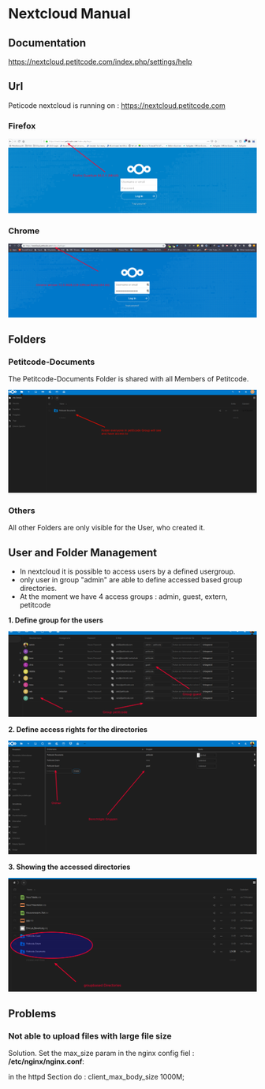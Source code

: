 <!-- TITLE: Nextcloud Manual -->
<!-- SUBTITLE: A quick summary of how to use the Petitcode Nextcloud -->

# Nextcloud Manual
## Documentation 

https://nextcloud.petitcode.com/index.php/settings/help

## Url
Peticode nextcloud is running on : https://nextcloud.petitcode.com


### Firefox

![Nextcloud Firefox](/uploads/nextcloud-firefox.png "Nextcloud Firefox")

### Chrome

![Nextcloud Chrome](/uploads/nextcloud-chrome.png "Nextcloud Chrome")


## Folders

### Petitcode-Documents

The Petitcode-Documents Folder is shared with all Members of Petitcode.

![Nextcloud Manual 1](/uploads/nextcloud-manual-1.png "Nextcloud Manual 1")


### Others
All other Folders are only visible for the User, who created it.


## User and Folder Management

- In nextcloud it is possible to access users by a defined usergroup.
- only user in group "admin" are able to define accessed based group directories.
- At the moment we have 4 access groups : admin, guest, extern, petitcode

**1. Define group for the users**

![Nextcluod Groups](/uploads/nextcluod-groups.png "Nextcluod Groups")


**2. Define access rights for the directories**

![Folder Groups](/uploads/folder-groups.png "Folder Groups")


**3. Showing the accessed directories**

![Groupbased Dir](/uploads/groupbased-dir.png "Groupbased Dir")








## Problems

### Not able to upload files with large file size

Solution. Set the max_size param in the nginx config fiel : **/etc/nginx/nginx.conf**:

in the httpd Section do : client_max_body_size 1000M;




